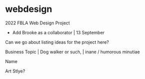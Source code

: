 # webdesign
2022 FBLA Web Design Project
- Add Brooke as a collaborator | 13 September

Can we go about listing ideas for the project here?

Business Topic | Dog walker or such, | inane / humorous minutiae

Name

Art Stlye?

